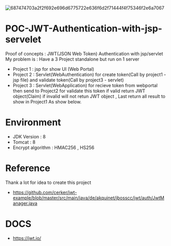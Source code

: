 ![687474703a2f2f692e696d6775722e636f6d2f71444f4f75346f2e6a7067](https://user-images.githubusercontent.com/25294734/30025699-dd70b04c-91a3-11e7-8b05-9bdf9830a44f.jpg)

# POC-JWT-Authentication-with-jsp-servelet
Proof of concepts : JWT(JSON Web Token) Authentication with jsp/servlet
My problem is : Have a 3 Project standalone but run on 1 server 
- Project 1 : jsp for show UI (Web Portal)
- Project 2 : Servlet(WebAuthentication) for create token(Call by project1 - jsp file) and validate token(Call by project3 - servlet)
- Project 3 : Servlet(WebApplication) for recieve token from webportal then send to Project2 for validate this token if valid return JWT object(Claim) if invalid will not retun JWT object , Last return all result to show in Project1 
As show below.

# Environment
- JDK Version : 8 
- Tomcat : 8
- Encrypt algorithm : HMAC256 , HS256

# Reference
Thank a lot for idea to create this project
- https://github.com/cerker/jwt-example/blob/master/src/main/java/de/akquinet/jbosscc/jwt/auth/JwtManager.java

# DOCS
- https://jwt.io/
